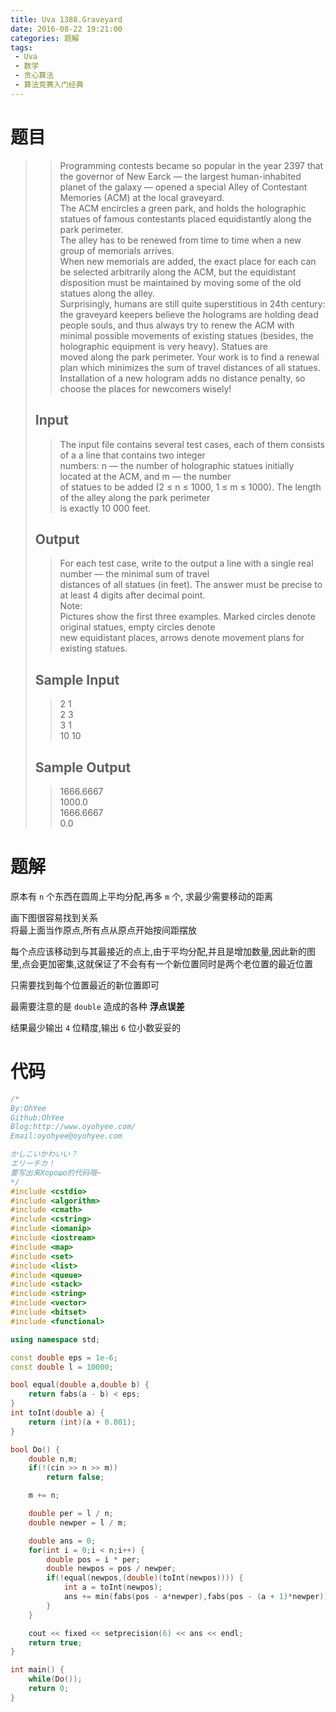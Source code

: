 ```yaml
---
title: Uva 1388.Graveyard
date: 2016-08-22 19:21:00
categories: 题解
tags: 
 - Uva
 - 数学
 - 贪心算法
 - 算法竞赛入门经典
---
```

# 题目
>> Programming contests became so popular in the year 2397 that the governor of New Earck — the largest human-inhabited planet of the galaxy — opened a special Alley of Contestant Memories (ACM) at the local graveyard.   
>> The ACM encircles a green park, and holds the holographic statues of famous contestants placed equidistantly along the park perimeter.   
>> The alley has to be renewed from time to time when a new group of memorials arrives.  
>> When new memorials are added, the exact place for each can be selected arbitrarily along the ACM, but the equidistant disposition must be maintained by moving some of the old statues along the alley.  
>> Surprisingly, humans are still quite superstitious in 24th century:   
>> the graveyard keepers believe the holograms are holding dead people souls, and thus always try to renew the ACM with minimal possible movements of existing statues (besides, the holographic equipment is very heavy). Statues are  
>> moved along the park perimeter. Your work is to find a renewal plan which minimizes the sum of travel distances of all statues. Installation of a new hologram adds no distance penalty, so choose the places for newcomers wisely!  
>> <!--more-->  
> 
> ## Input  
>> The input file contains several test cases, each of them consists of a a line that contains two integer  
>> numbers: n — the number of holographic statues initially located at the ACM, and m — the number  
>> of statues to be added (2 ≤ n ≤ 1000, 1 ≤ m ≤ 1000). The length of the alley along the park perimeter  
>> is exactly 10 000 feet.  
> 
> ## Output  
>> For each test case, write to the output a line with a single real number — the minimal sum of travel  
>> distances of all statues (in feet). The answer must be precise to at least 4 digits after decimal point.  
>> Note:  
>> Pictures show the first three examples. Marked circles denote original statues, empty circles denote  
>> new equidistant places, arrows denote movement plans for existing statues.  
> 
> ## Sample Input  
>> 2 1  
>> 2 3  
>> 3 1  
>> 10 10  
> 
> ## Sample Output  
>> 1666.6667  
>> 1000.0  
>> 1666.6667  
>> 0.0  


# 题解
原本有 `n` 个东西在圆周上平均分配,再多 `m` 个, 求最少需要移动的距离  

画下图很容易找到关系  
将最上面当作原点,所有点从原点开始按间距摆放  

每个点应该移动到与其最接近的点上,由于平均分配,并且是增加数量,因此新的图里,点会更加密集,这就保证了不会有有一个新位置同时是两个老位置的最近位置  

只需要找到每个位置最近的新位置即可  

最需要注意的是 `double` 造成的各种 **浮点误差**  

结果最少输出 `4` 位精度,输出 `6` 位小数妥妥的  

# 代码
```cpp Graveyard https://github.com/OhYee/sourcecode/tree/master/ACM 代码备份
/*
By:OhYee
Github:OhYee
Blog:http://www.oyohyee.com/
Email:oyohyee@oyohyee.com

かしこいかわいい？
エリーチカ！
要写出来Хорошо的代码哦~
*/
#include <cstdio>
#include <algorithm>
#include <cmath>
#include <cstring>
#include <iomanip>
#include <iostream>
#include <map>
#include <set>
#include <list>
#include <queue>
#include <stack>
#include <string>
#include <vector>
#include <bitset>
#include <functional>

using namespace std;

const double eps = 1e-6;
const double l = 10000;

bool equal(double a,double b) {
    return fabs(a - b) < eps;
}
int toInt(double a) {
    return (int)(a + 0.001);
}

bool Do() {
    double n,m;
    if(!(cin >> n >> m))
        return false;

    m += n;

    double per = l / n;
    double newper = l / m;

    double ans = 0;
    for(int i = 0;i < n;i++) {
        double pos = i * per;
        double newpos = pos / newper;
        if(!equal(newpos,(double)(toInt(newpos)))) {
            int a = toInt(newpos);
            ans += min(fabs(pos - a*newper),fabs(pos - (a + 1)*newper));
        }
    }

    cout << fixed << setprecision(6) << ans << endl;
    return true;
}

int main() {
    while(Do());
    return 0;
}
```